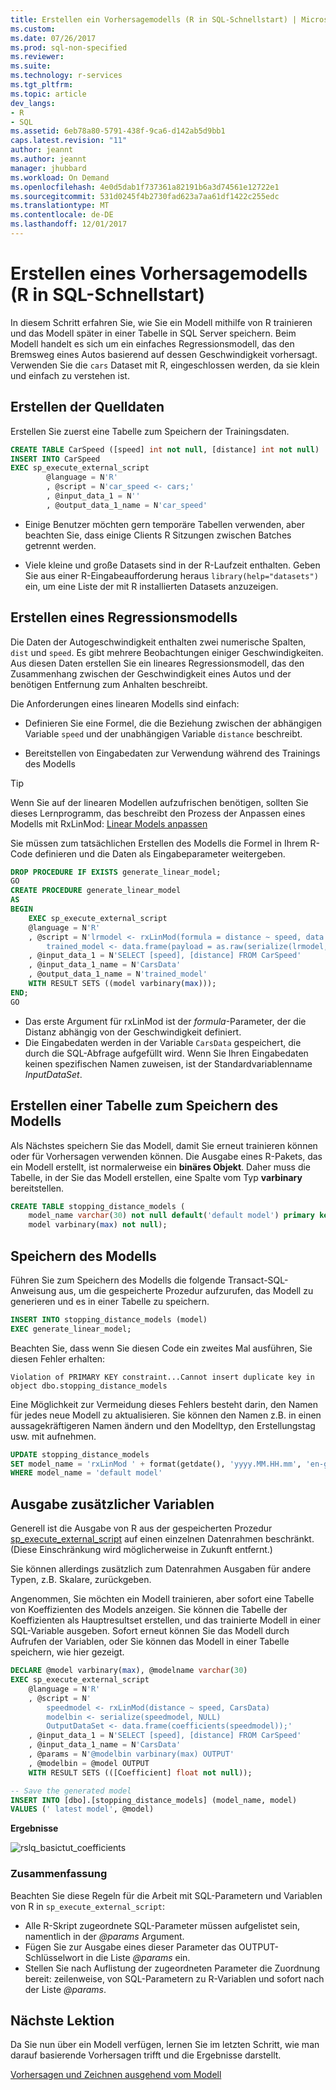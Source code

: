 ```yaml
---
title: Erstellen ein Vorhersagemodells (R in SQL-Schnellstart) | Microsoft Docs
ms.custom: 
ms.date: 07/26/2017
ms.prod: sql-non-specified
ms.reviewer: 
ms.suite: 
ms.technology: r-services
ms.tgt_pltfrm: 
ms.topic: article
dev_langs:
- R
- SQL
ms.assetid: 6eb78a80-5791-438f-9ca6-d142ab5d9bb1
caps.latest.revision: "11"
author: jeannt
ms.author: jeannt
manager: jhubbard
ms.workload: On Demand
ms.openlocfilehash: 4e0d5dab1f737361a82191b6a3d74561e12722e1
ms.sourcegitcommit: 531d0245f4b2730fad623a7aa61df1422c255edc
ms.translationtype: MT
ms.contentlocale: de-DE
ms.lasthandoff: 12/01/2017
---
```

# <a name="create-a-predictive-model-r-in-sql-quickstart"></a>Erstellen eines Vorhersagemodells (R in SQL-Schnellstart)

In diesem Schritt erfahren Sie, wie Sie ein Modell mithilfe von R trainieren und das Modell später in einer Tabelle in SQL Server speichern. Beim Modell handelt es sich um ein einfaches Regressionsmodell, das den Bremsweg eines Autos basierend auf dessen Geschwindigkeit vorhersagt. Verwenden Sie die `cars` Dataset mit R, eingeschlossen werden, da sie klein und einfach zu verstehen ist.

## <a name="create-the-source-data"></a>Erstellen der Quelldaten

Erstellen Sie zuerst eine Tabelle zum Speichern der Trainingsdaten.

```sql
CREATE TABLE CarSpeed ([speed] int not null, [distance] int not null)
INSERT INTO CarSpeed
EXEC sp_execute_external_script
        @language = N'R'
        , @script = N'car_speed <- cars;'
        , @input_data_1 = N''
        , @output_data_1_name = N'car_speed'
```

+ Einige Benutzer möchten gern temporäre Tabellen verwenden, aber beachten Sie, dass einige Clients R Sitzungen zwischen Batches getrennt werden.

+ Viele kleine und große Datasets sind in der R-Laufzeit enthalten. Geben Sie aus einer R-Eingabeaufforderung heraus `library(help="datasets")` ein, um eine Liste der mit R installierten Datasets anzuzeigen.

## <a name="create-a-regression-model"></a>Erstellen eines Regressionsmodells

Die Daten der Autogeschwindigkeit enthalten zwei numerische Spalten, `dist` und `speed`. Es gibt mehrere Beobachtungen einiger Geschwindigkeiten. Aus diesen Daten erstellen Sie ein lineares Regressionsmodell, das den Zusammenhang zwischen der Geschwindigkeit eines Autos und der benötigen Entfernung zum Anhalten beschreibt.

Die Anforderungen eines linearen Modells sind einfach:

+ Definieren Sie eine Formel, die die Beziehung zwischen der abhängigen Variable `speed` und der unabhängigen Variable `distance` beschreibt.

+ Bereitstellen von Eingabedaten zur Verwendung während des Trainings des Modells

> [!TIP]
> Wenn Sie auf der linearen Modellen aufzufrischen benötigen, sollten Sie dieses Lernprogramm, das beschreibt den Prozess der Anpassen eines Modells mit RxLinMod: [Linear Models anpassen](https://docs.microsoft.com/r-server/r/how-to-revoscaler-linear-model)

Sie müssen zum tatsächlichen Erstellen des Modells die Formel in Ihrem R-Code definieren und die Daten als Eingabeparameter weitergeben.

```sql
DROP PROCEDURE IF EXISTS generate_linear_model;
GO
CREATE PROCEDURE generate_linear_model
AS
BEGIN
    EXEC sp_execute_external_script
    @language = N'R'
    , @script = N'lrmodel <- rxLinMod(formula = distance ~ speed, data = CarsData);
        trained_model <- data.frame(payload = as.raw(serialize(lrmodel, connection=NULL)));'
    , @input_data_1 = N'SELECT [speed], [distance] FROM CarSpeed'
    , @input_data_1_name = N'CarsData'
    , @output_data_1_name = N'trained_model'
    WITH RESULT SETS ((model varbinary(max)));
END;
GO
```

+ Das erste Argument für rxLinMod ist der *formula*-Parameter, der die Distanz abhängig von der Geschwindigkeit definiert.
+ Die Eingabedaten werden in der Variable `CarsData` gespeichert, die durch die SQL-Abfrage aufgefüllt wird. Wenn Sie Ihren Eingabedaten keinen spezifischen Namen zuweisen, ist der Standardvariablenname _InputDataSet_.

## <a name="create-a-table-for-storing-the-model"></a>Erstellen einer Tabelle zum Speichern des Modells

Als Nächstes speichern Sie das Modell, damit Sie erneut trainieren können oder für Vorhersagen verwenden können. Die Ausgabe eines R-Pakets, das ein Modell erstellt, ist normalerweise ein **binäres Objekt**. Daher muss die Tabelle, in der Sie das Modell erstellen, eine Spalte vom Typ **varbinary** bereitstellen.

```sql
CREATE TABLE stopping_distance_models (
    model_name varchar(30) not null default('default model') primary key,
    model varbinary(max) not null);
```

## <a name="save-the-model"></a>Speichern des Modells

Führen Sie zum Speichern des Modells die folgende Transact-SQL-Anweisung aus, um die gespeicherte Prozedur aufzurufen, das Modell zu generieren und es in einer Tabelle zu speichern.

```sql
INSERT INTO stopping_distance_models (model)
EXEC generate_linear_model;
```

Beachten Sie, dass wenn Sie diesen Code ein zweites Mal ausführen, Sie diesen Fehler erhalten:

```
Violation of PRIMARY KEY constraint...Cannot insert duplicate key in object dbo.stopping_distance_models
```

Eine Möglichkeit zur Vermeidung dieses Fehlers besteht darin, den Namen für jedes neue Modell zu aktualisieren. Sie können den Namen z.B. in einen aussagekräftigeren Namen ändern und den Modelltyp, den Erstellungstag usw. mit aufnehmen.

```sql
UPDATE stopping_distance_models
SET model_name = 'rxLinMod ' + format(getdate(), 'yyyy.MM.HH.mm', 'en-gb')
WHERE model_name = 'default model'
```

## <a name="output-additional-variables"></a>Ausgabe zusätzlicher Variablen

Generell ist die Ausgabe von R aus der gespeicherten Prozedur [sp_execute_external_script](../../relational-databases/system-stored-procedures/sp-execute-external-script-transact-sql.md) auf einen einzelnen Datenrahmen beschränkt. (Diese Einschränkung wird möglicherweise in Zukunft entfernt.)

Sie können allerdings zusätzlich zum Datenrahmen Ausgaben für andere Typen, z.B. Skalare, zurückgeben.

Angenommen, Sie möchten ein Modell trainieren, aber sofort eine Tabelle von Koeffizienten des Models anzeigen. Sie können die Tabelle der Koeffizienten als Hauptresultset erstellen, und das trainierte Modell in einer SQL-Variable ausgeben. Sofort erneut können Sie das Modell durch Aufrufen der Variablen, oder Sie können das Modell in einer Tabelle speichern, wie hier gezeigt.

```sql
DECLARE @model varbinary(max), @modelname varchar(30)
EXEC sp_execute_external_script
    @language = N'R'
    , @script = N'
        speedmodel <- rxLinMod(distance ~ speed, CarsData)
        modelbin <- serialize(speedmodel, NULL)
        OutputDataSet <- data.frame(coefficients(speedmodel));'
    , @input_data_1 = N'SELECT [speed], [distance] FROM CarSpeed'
    , @input_data_1_name = N'CarsData'
    , @params = N'@modelbin varbinary(max) OUTPUT'
    , @modelbin = @model OUTPUT
    WITH RESULT SETS (([Coefficient] float not null));

-- Save the generated model
INSERT INTO [dbo].[stopping_distance_models] (model_name, model)
VALUES (' latest model', @model)
```

**Ergebnisse**

![rslq_basictut_coefficients](media/rslq-basictut-coefficients.PNG)

### <a name="summary"></a>Zusammenfassung

Beachten Sie diese Regeln für die Arbeit mit SQL-Parametern und Variablen von R in `sp_execute_external_script`:

+ Alle R-Skript zugeordnete SQL-Parameter müssen aufgelistet sein, namentlich in der  _@params_  Argument.
+ Fügen Sie zur Ausgabe eines dieser Parameter das OUTPUT-Schlüsselwort in die Liste _@params_ ein.
+ Stellen Sie nach Auflistung der zugeordneten Parameter die Zuordnung bereit: zeilenweise, von SQL-Parametern zu R-Variablen und sofort nach der Liste _@params_.

## <a name="next-lesson"></a>Nächste Lektion

Da Sie nun über ein Modell verfügen, lernen Sie im letzten Schritt, wie man darauf basierende Vorhersagen trifft und die Ergebnisse darstellt.

[Vorhersagen und Zeichnen ausgehend vom Modell](../tutorials/rtsql-predict-and-plot-from-model.md)


